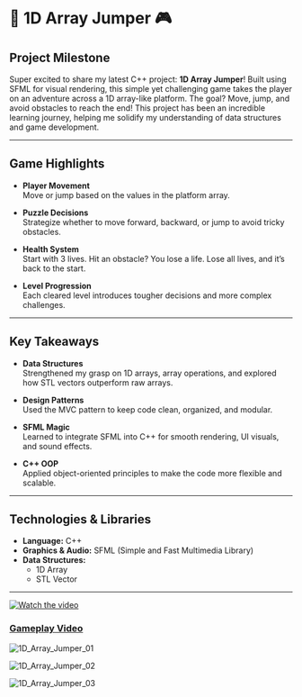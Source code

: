 # 🚀 1D Array Jumper 🎮

## Project Milestone

Super excited to share my latest C++ project: **1D Array Jumper**! Built using SFML for visual rendering, this simple yet challenging game takes the player on an adventure across a 1D array-like platform. The goal? Move, jump, and avoid obstacles to reach the end! This project has been an incredible learning journey, helping me solidify my understanding of data structures and game development.

---

## Game Highlights

- **Player Movement**  
  Move or jump based on the values in the platform array.

- **Puzzle Decisions**  
  Strategize whether to move forward, backward, or jump to avoid tricky obstacles.

- **Health System**  
  Start with 3 lives. Hit an obstacle? You lose a life. Lose all lives, and it’s back to the start.

- **Level Progression**  
  Each cleared level introduces tougher decisions and more complex challenges.

---

## Key Takeaways

- **Data Structures**  
  Strengthened my grasp on 1D arrays, array operations, and explored how STL vectors outperform raw arrays.

- **Design Patterns**  
  Used the MVC pattern to keep code clean, organized, and modular.

- **SFML Magic**  
  Learned to integrate SFML into C++ for smooth rendering, UI visuals, and sound effects.

- **C++ OOP**  
  Applied object-oriented principles to make the code more flexible and scalable.

---

##  Technologies & Libraries

- **Language:** C++  
- **Graphics & Audio:** SFML (Simple and Fast Multimedia Library)  
- **Data Structures:**  
  - 1D Array  
  - STL Vector  

---

[![Watch the video](https://img.youtube.com/vi/IVSUP6pYOOg/maxresdefault.jpg)](https://youtu.be/IVSUP6pYOOg)
### [Gameplay Video](https://youtu.be/IVSUP6pYOOg)

![1D_Array_Jumper_01](https://github.com/user-attachments/assets/43773fa1-4476-4177-9d93-6821f15d614a)

![1D_Array_Jumper_02](https://github.com/user-attachments/assets/8a342ecd-3c5a-46ab-9303-3b3eb684cc53)

![1D_Array_Jumper_03](https://github.com/user-attachments/assets/aed02e74-87e7-4913-b59c-7d1e2708a3f0)
